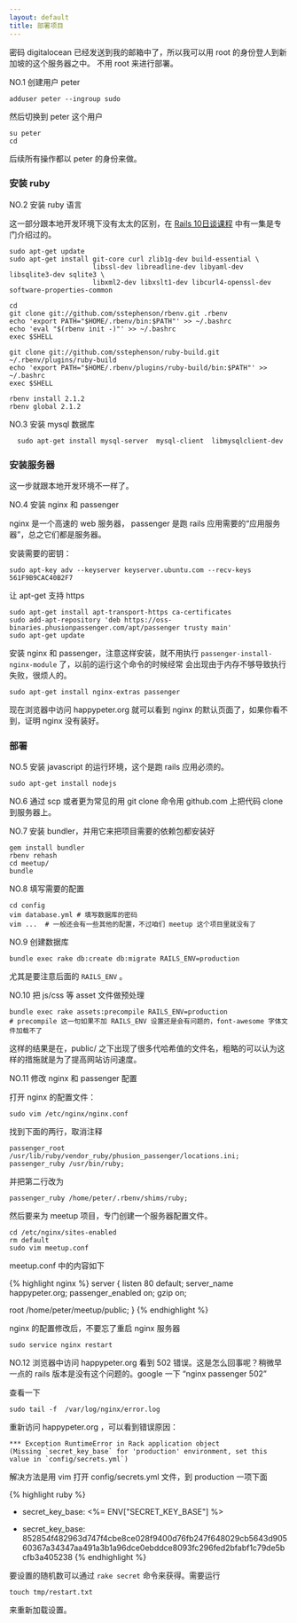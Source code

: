 ```yaml
---
layout: default
title: 部署项目
---
```


密码 digitalocean 已经发送到我的邮箱中了，所以我可以用 root 的身份登人到新加坡的这个服务器之中。
不用 root 来进行部署。


NO.1 创建用户 peter

    adduser peter --ingroup sudo

然后切换到 peter 这个用户

    su peter
    cd

后续所有操作都以 peter 的身份来做。

### 安装 ruby


NO.2 安装 ruby 语言

这一部分跟本地开发环境下没有太太的区别，在 [Rails 10日谈课程](http://www.imooc.com/video/4730) 中有一集是专门介绍过的。

    sudo apt-get update
    sudo apt-get install git-core curl zlib1g-dev build-essential \
                         libssl-dev libreadline-dev libyaml-dev libsqlite3-dev sqlite3 \
                         libxml2-dev libxslt1-dev libcurl4-openssl-dev software-properties-common

    cd
    git clone git://github.com/sstephenson/rbenv.git .rbenv
    echo 'export PATH="$HOME/.rbenv/bin:$PATH"' >> ~/.bashrc
    echo 'eval "$(rbenv init -)"' >> ~/.bashrc
    exec $SHELL

    git clone git://github.com/sstephenson/ruby-build.git ~/.rbenv/plugins/ruby-build
    echo 'export PATH="$HOME/.rbenv/plugins/ruby-build/bin:$PATH"' >> ~/.bashrc
    exec $SHELL

    rbenv install 2.1.2
    rbenv global 2.1.2


NO.3 安装 mysql 数据库

      sudo apt-get install mysql-server  mysql-client  libmysqlclient-dev


### 安装服务器

这一步就跟本地开发环境不一样了。

NO.4 安装 nginx 和 passenger

nginx 是一个高速的 web 服务器， passenger 是跑 rails 应用需要的“应用服务器”，总之它们都是服务器。

安装需要的密钥：

<!-- Phusion's PGP key to verify packages -->

    sudo apt-key adv --keyserver keyserver.ubuntu.com --recv-keys 561F9B9CAC40B2F7

让 apt-get 支持 https

    sudo apt-get install apt-transport-https ca-certificates
    sudo add-apt-repository 'deb https://oss-binaries.phusionpassenger.com/apt/passenger trusty main'
    sudo apt-get update

安装 nginx 和 passenger，注意这样安装，就不用执行 `passenger-install-nginx-module` 了，以前的运行这个命令的时候经常
会出现由于内存不够导致执行失败，很烦人的。

    sudo apt-get install nginx-extras passenger


现在浏览器中访问 happypeter.org 就可以看到 nginx 的默认页面了，如果你看不到，证明 nginx 没有装好。

### 部署

NO.5 安装 javascript 的运行环境，这个是跑 rails 应用必须的。

    sudo apt-get install nodejs

NO.6 通过 scp 或者更为常见的用 git clone 命令用 github.com 上把代码 clone 到服务器上。


NO.7 安装 bundler，并用它来把项目需要的依赖包都安装好

    gem install bundler
    rbenv rehash
    cd meetup/
    bundle

NO.8 填写需要的配置

    cd config
    vim database.yml # 填写数据库的密码
    vim ...  # 一般还会有一些其他的配置，不过咱们 meetup 这个项目里就没有了

NO.9 创建数据库

    bundle exec rake db:create db:migrate RAILS_ENV=production

尤其是要注意后面的 `RAILS_ENV` 。


NO.10 把 js/css 等 asset 文件做预处理

    bundle exec rake assets:precompile RAILS_ENV=production
    # precompile 这一句如果不加 RAILS_ENV 设置还是会有问题的，font-awesome 字体文件加载不了

这样的结果是在，public/ 之下出现了很多代哈希值的文件名，粗略的可以认为这样的措施就是为了提高网站访问速度。


NO.11 修改 nginx 和 passenger 配置

打开 nginx 的配置文件：

    sudo vim /etc/nginx/nginx.conf

找到下面的两行，取消注释

    passenger_root /usr/lib/ruby/vendor_ruby/phusion_passenger/locations.ini;
    passenger_ruby /usr/bin/ruby;

并把第二行改为

    passenger_ruby /home/peter/.rbenv/shims/ruby;

然后要来为 meetup 项目，专门创建一个服务器配置文件。

    cd /etc/nginx/sites-enabled
    rm default
    sudo vim meetup.conf

meetup.conf 中的内容如下

{% highlight nginx %}
server {
  listen 80 default;
  server_name happypeter.org;
  passenger_enabled on;
  gzip on;

  root /home/peter/meetup/public;
}
{% endhighlight %}

nginx 的配置修改后，不要忘了重启 nginx 服务器

    sudo service nginx restart

NO.12 浏览器中访问 happypeter.org 看到 502 错误。这是怎么回事呢？稍微早一点的 rails 版本是没有这个问题的。google
一下 “nginx passenger 502”

查看一下

    sudo tail -f  /var/log/nginx/error.log

重新访问 happypeter.org ，可以看到错误原因：

    *** Exception RuntimeError in Rack application object
    (Missing `secret_key_base` for 'production' environment, set this value in `config/secrets.yml`)

解决方法是用 vim 打开 config/secrets.yml 文件，到 production 一项下面

{% highlight ruby %}
-  secret_key_base: <%= ENV["SECRET_KEY_BASE"] %>
+  secret_key_base: 852854f482963d747f4cbe8ce028f9400d76fb247f648029cb5643d90560367a34347aa491a3b1a96dce0ebddce8093fc296fed2bfabf1c79de5bcfb3a405238
{% endhighlight %}

要设置的随机数可以通过 `rake secret` 命令来获得。需要运行

    touch tmp/restart.txt

来重新加载设置。
